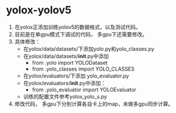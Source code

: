 # yolox-yolov5 
1. 在yolox正添加训练yolov5的数据格式，以及测试代码。
2. 目前是在单gpu模式下调试的代码， 多gpu下还需要修改。 
3. 具体修改： 
   +  在yolox/data/datasets/下添加yolo.py和yolo_classes.py 
   +  在yolox/data/datasets/__init__.py中添加  
       - from .yolo import YOLODataset  
       - from .yolo_classes import YOLO_CLASSES 
   +  在yolox/evaluators/下添加 yolo_evaluator.py 
   +  在yolox/evaluators/__init__.py中添加：
       - from .yolo_evaluator import YOLOEvaluator
   +  训练的配置文件参考yolox_yolo_s.py 
4. 修改代码， 多gpu下分别计算各自卡上的map，未做多gpu同步计算。 
